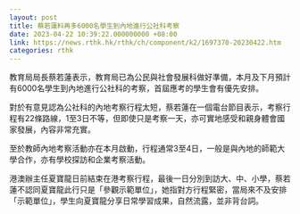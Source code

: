 ```yaml
---
layout: post
title: 蔡若蓮料再多6000名學生到內地進行公社科考察
date: 2023-04-22 10:39:22.000000000 +08:00
link: https://news.rthk.hk/rthk/ch/component/k2/1697370-20230422.htm
categories: rthk
---
```


教育局局長蔡若蓮表示，教育局已為公民與社會發展科做好準備，本月及下月預計有6000名學生到內地進行公社科的考察，首屆應考的學生會有優先安排。

對於有意見認為公社科的內地考察行程太短，蔡若蓮在一個電台節目表示，考察行程有22條路線，1至3日不等，但即使只是考察一天，亦可實地感受和親身體會國家發展，內容非常充實。

至於教師內地考察活動亦在本月啟動，行程通常3至4日，一般是與內地的師範大學合作，亦有學校探訪和企業考察活動。

港澳辦主任夏寶龍日前結束在港考察行程，最後一日分別到訪大、中、小學，蔡若蓮不認同夏寶龍此行只是「參觀示範單位」，她指對方行程緊密，當局來不及安排「示範單位」，學生向夏寶龍分享日常學習成果，自然流露，並非背台詞。
